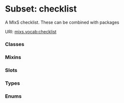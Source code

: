 
# Subset: checklist


A MIxS checklist. These can be combined with packages

URI: [mixs.vocab:checklist](https://w3id.org/mixs/vocab/checklist)


### Classes


### Mixins


### Slots


### Types


### Enums

